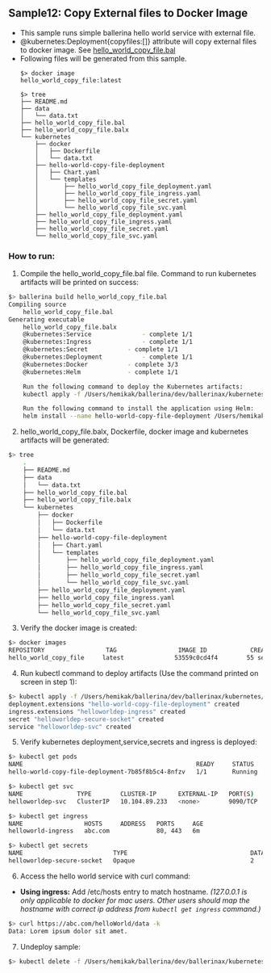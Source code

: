 ## Sample12: Copy External files to Docker Image 

- This sample runs simple ballerina hello world service with external file.
- @kubernetes:Deployment{copyfiles:[]} attribute will copy external files to docker image. See [hello_world_copy_file.bal](
hello_world_copy_file.bal)  
- Following files will be generated from this sample.
    ``` 
    $> docker image
    hello_world_copy_file:latest
    
    $> tree
    ├── README.md
    ├── data
    │   └── data.txt
    ├── hello_world_copy_file.bal
    ├── hello_world_copy_file.balx
    └── kubernetes
        ├── docker
        │   ├── Dockerfile
        │   └── data.txt
        ├── hello-world-copy-file-deployment
        │   ├── Chart.yaml
        │   └── templates
        │       ├── hello_world_copy_file_deployment.yaml
        │       ├── hello_world_copy_file_ingress.yaml
        │       ├── hello_world_copy_file_secret.yaml
        │       └── hello_world_copy_file_svc.yaml
        ├── hello_world_copy_file_deployment.yaml
        ├── hello_world_copy_file_ingress.yaml
        ├── hello_world_copy_file_secret.yaml
        └── hello_world_copy_file_svc.yaml

    ```
### How to run:

1. Compile the  hello_world_copy_file.bal file. Command to run kubernetes artifacts will be printed on success:
```bash
$> ballerina build hello_world_copy_file.bal
Compiling source
    hello_world_copy_file.bal
Generating executable
    hello_world_copy_file.balx
	@kubernetes:Service 			 - complete 1/1
	@kubernetes:Ingress 			 - complete 1/1
	@kubernetes:Secret 			 - complete 1/1
	@kubernetes:Deployment 			 - complete 1/1
	@kubernetes:Docker 			 - complete 3/3
	@kubernetes:Helm 			 - complete 1/1

	Run the following command to deploy the Kubernetes artifacts:
	kubectl apply -f /Users/hemikak/ballerina/dev/ballerinax/kubernetes/samples/sample12/kubernetes/

	Run the following command to install the application using Helm:
	helm install --name hello-world-copy-file-deployment /Users/hemikak/ballerina/dev/ballerinax/kubernetes/samples/sample12/kubernetes/hello-world-copy-file-deployment
```

2. hello_world_copy_file.balx, Dockerfile, docker image and kubernetes artifacts will be generated: 
```bash
$> tree
    .
    ├── README.md
    ├── data
    │   └── data.txt
    ├── hello_world_copy_file.bal
    ├── hello_world_copy_file.balx
    └── kubernetes
        ├── docker
        │   ├── Dockerfile
        │   └── data.txt
        ├── hello-world-copy-file-deployment
        │   ├── Chart.yaml
        │   └── templates
        │       ├── hello_world_copy_file_deployment.yaml
        │       ├── hello_world_copy_file_ingress.yaml
        │       ├── hello_world_copy_file_secret.yaml
        │       └── hello_world_copy_file_svc.yaml
        ├── hello_world_copy_file_deployment.yaml
        ├── hello_world_copy_file_ingress.yaml
        ├── hello_world_copy_file_secret.yaml
        └── hello_world_copy_file_svc.yaml

```

3. Verify the docker image is created:
```bash
$> docker images
REPOSITORY                 TAG                 IMAGE ID            CREATED             SIZE
hello_world_copy_file     latest              53559c0cd4f4        55 seconds ago      194MB
```

4. Run kubectl command to deploy artifacts (Use the command printed on screen in step 1):
```bash
$> kubectl apply -f /Users/hemikak/ballerina/dev/ballerinax/kubernetes/samples/sample12/kubernetes/
deployment.extensions "hello-world-copy-file-deployment" created
ingress.extensions "helloworldep-ingress" created
secret "helloworldep-secure-socket" created
service "helloworldep-svc" created
```

5. Verify kubernetes deployment,service,secrets and ingress is deployed:
```bash
$> kubectl get pods
NAME                                                READY     STATUS    RESTARTS   AGE
hello-world-copy-file-deployment-7b85f8b5c4-8nfzv   1/1       Running   0          0s

$> kubectl get svc
NAME               TYPE        CLUSTER-IP      EXTERNAL-IP   PORT(S)    AGE
helloworldep-svc   ClusterIP   10.104.89.233   <none>        9090/TCP   14s

$> kubectl get ingress
NAME                 HOSTS     ADDRESS   PORTS     AGE
helloworld-ingress   abc.com             80, 443   6m

$> kubectl get secrets
NAME                         TYPE                                  DATA      AGE
helloworldep-secure-socket   Opaque                                2         36s

```

6. Access the hello world service with curl command:

- **Using ingress:**
Add /etc/hosts entry to match hostname. 
_(127.0.0.1 is only applicable to docker for mac users. Other users should map the hostname with correct ip address 
from `kubectl get ingress` command.)_

```bash
$> curl https://abc.com/helloWorld/data -k
Data: Lorem ipsum dolor sit amet.
```

7. Undeploy sample:
```bash
$> kubectl delete -f /Users/hemikak/ballerina/dev/ballerinax/kubernetes/samples/sample12/kubernetes/

```
